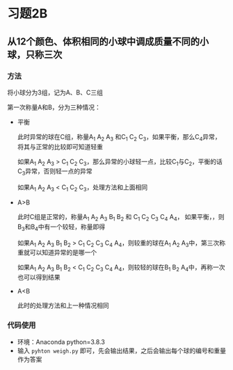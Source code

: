 # 习题2B
## 从12个颜色、体积相同的小球中调成质量不同的小球，只称三次
### 方法

将小球分为3组，记为A、B、C三组

第一次称量A和B，分为三种情况：

* 平衡

    此时异常的球在C组，称量A<sub>1</sub> A<sub>2</sub> A<sub>3</sub> 和C<sub>1</sub> C<sub>2</sub> C<sub>3</sub>，如果平衡，那么C<sub>4</sub>异常，将其与正常的比较即可知道轻重

    如果A<sub>1</sub> A<sub>2</sub> A<sub>3</sub> > C<sub>1</sub> C<sub>2</sub> C<sub>3</sub>，那么异常的小球轻一点，比较C<sub>1</sub>与C<sub>2</sub>，平衡的话C<sub>3</sub>异常，否则轻一点的异常

    如果A<sub>1</sub> A<sub>2</sub> A<sub>3</sub> < C<sub>1</sub> C<sub>2</sub> C<sub>3</sub>，处理方法和上面相同

* A>B

    此时C组是正常的，称量A<sub>1</sub> A<sub>2</sub> A<sub>3</sub> B<sub>1</sub> B<sub>2</sub> 和 C<sub>1</sub> C<sub>2</sub> C<sub>3</sub> C<sub>4</sub> A<sub>4</sub>， 如果平衡，，则B<sub>3</sub>和B<sub>4</sub>中有一个较轻，称量即得

    如果A<sub>1</sub> A<sub>2</sub> A<sub>3</sub> B<sub>1</sub> B<sub>2</sub> > C<sub>1</sub> C<sub>2</sub> C<sub>3</sub> C<sub>4</sub> A<sub>4</sub>，则较重的球在A<sub>1</sub> A<sub>2</sub> A<sub>3</sub>中，第三次称重就可以知道异常的是哪一个

    如果A<sub>1</sub> A<sub>2</sub> A<sub>3</sub> B<sub>1</sub> B<sub>2</sub> < C<sub>1</sub> C<sub>2</sub> C<sub>3</sub> C<sub>4</sub> A<sub>4</sub>，则较轻的球在B<sub>1</sub> B<sub>2</sub> A<sub>4</sub>中，再称一次也可以得到结果

* A<B

    此时的处理方法和上一种情况相同


### 代码使用

* 环境：Anaconda python=3.8.3
* 输入 ```pyhton weigh.py``` 即可，先会输出结果，之后会输出每个球的编号和重量作为答案